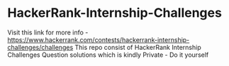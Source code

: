 # HackerRank-Internship-Challenges
Visit this link for more info - https://www.hackerrank.com/contests/hackerrank-internship-challenges/challenges
This repo consist of HackerRank Internship Challenges Question solutions which is kindly Private - Do it yourself

